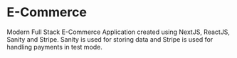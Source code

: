 E-Commerce
==========

Modern Full Stack E-Commerce Application created using NextJS, ReactJS, Sanity and Stripe. Sanity is used for storing data and Stripe is used for handling payments in test mode.  
